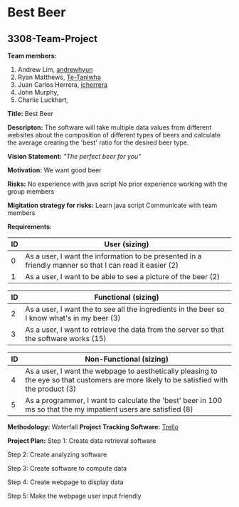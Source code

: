 # Best Beer
## 3308-Team-Project

**Team members:**
  1. Andrew Lim, [andrewhyun](https://www.github.com/andrewhyun)
  2. Ryan Matthews, [Te-Taniwha](https://www.github.com/Te-Taniwha) 
  3. Juan Carlos Herrera, [jcherrera](https://www.github.com/Te-jcherrera) 
  4. John Murphy, 
  5. Charlie Luckhart, 

**Title:**  Best Beer

**Descripton:** 
  The software will take multiple data values from different websites about the composition of different types of beers and calculate the average creating the 'best' ratio for the desired beer type.
  
**Vision Statement:** 
 *"The perfect beer for you"*

**Motivation:** 
  We want good beer
  
**Risks:** 
  No experience with java script
  No prior experience working with the group members

**Migitation strategy for risks:** 
  Learn java script
  Communicate with team members
  
  
**Requirements:**

| ID | User (sizing) |
|----|---------------------------------------------------------------------------------------------------------|
| 0 | As a user, I want the information to be presented in a friendly manner so that I can read it easier (2) |
| 1 | As a user, I want to be able to see a picture of the beer (2) |

| ID | Functional (sizing) |
|----|----------------------------------------------------------------------------------------------|
| 2 | As a user, I want the to see all the ingredients in the beer so I know what's in my beer (3) |
| 3 | As a user, I want to retrieve the data from the server so that the software works (15) |

| ID | Non-Functional (sizing) |
|----|-------------------------------------------------------------------------------------------------------------------------------------------|
| 4 | As a user, I want the webpage to aesthetically pleasing to the eye so that customers are more likely to be satisfied with the product (3) |
| 5 | As a programmer, I want to calculate the 'best' beer in 100 ms so that the my impatient users are satisfied (8) |  |  |  |

**Methodology:**
  Waterfall
**Project Tracking Software:**
  [Trello](https://trello.com/3308project)
  
**Project Plan:**
  Step 1: Create data retrieval software
  
  Step 2: Create analyzing software
  
  Step 3: Create software to compute data
  
  Step 4: Create webpage to display data
  
  Step 5: Make the webpage user input friendly
  

